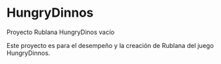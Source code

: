 # HungryDinnos
Proyecto Rublana HungryDinos vacío

Este proyecto es para el desempeño y la creación de Rublana del juego HungryDinnos.
